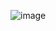 ![image](https://github.com/sejongsmarcle/2024_Spring_SMARCLE_Snaegi_Study/assets/128327967/177df4cb-e180-4de5-b444-b0267b2b91b8)
